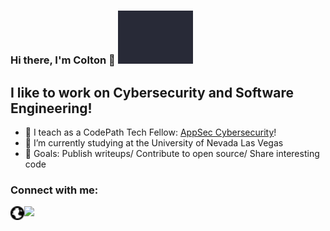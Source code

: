 ### Hi there, I'm Colton 👋 <img width="120px" src="https://github.com/colton-gabertan/colton-gabertan/blob/main/My-img8bit-com-Effect.gif">

## I like to work on Cybersecurity and Software Engineering!

- 🔭 I teach as a CodePath Tech Fellow: [AppSec Cybersecurity][course]!
- 🌱 I’m currently studying at the University of Nevada Las Vegas
- 🥅 Goals: Publish writeups/ Contribute to open source/ Share interesting code

### Connect with me:

[<img align="left" width="22px" src="https://raw.githubusercontent.com/iconic/open-iconic/master/svg/globe.svg" />][website]
[<img align="left" width="22px" src="https://cdn.jsdelivr.net/npm/simple-icons@v3/icons/linkedin.svg" />][linkedin]

<br />

[website]: https://gabertan-colton.medium.com/
[course]: https://courses.codepath.org/snippets/cybersecurity_university/syllabus_10week
[linkedin]: https://www.linkedin.com/in/colton-gabertan-463836209/
